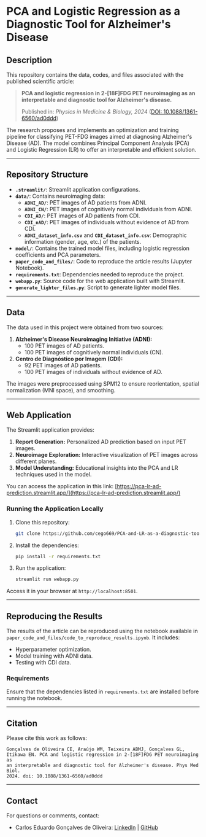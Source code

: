 # PCA and Logistic Regression as a Diagnostic Tool for Alzheimer's Disease

## Description
This repository contains the data, codes, and files associated with the published scientific article:

> **PCA and logistic regression in 2-[18F]FDG PET neuroimaging as an interpretable and diagnostic tool for Alzheimer's disease.**
>
> Published in: *Physics in Medicine & Biology, 2024* ([DOI: 10.1088/1361-6560/ad0ddd](https://doi.org/10.1088/1361-6560/ad0ddd))

The research proposes and implements an optimization and training pipeline for classifying PET-FDG images aimed at diagnosing Alzheimer's Disease (AD). The model combines Principal Component Analysis (PCA) and Logistic Regression (LR) to offer an interpretable and efficient solution.

---

## Repository Structure

- **`.streamlit/`**: Streamlit application configurations.
- **`data/`**: Contains neuroimaging data:
  - **`ADNI_AD/`**: PET images of AD patients from ADNI.
  - **`ADNI_CN/`**: PET images of cognitively normal individuals from ADNI.
  - **`CDI_AD/`**: PET images of AD patients from CDI.
  - **`CDI_nAD/`**: PET images of individuals without evidence of AD from CDI.
  - **`ADNI_dataset_info.csv`** and **`CDI_dataset_info.csv`**: Demographic information (gender, age, etc.) of the patients.
- **`model/`**: Contains the trained model files, including logistic regression coefficients and PCA parameters.
- **`paper_code_and_files/`**: Code to reproduce the article results (Jupyter Notebook).
- **`requirements.txt`**: Dependencies needed to reproduce the project.
- **`webapp.py`**: Source code for the web application built with Streamlit.
- **`generate_lighter_files.py`**: Script to generate lighter model files.

---

## Data

The data used in this project were obtained from two sources:

1. **Alzheimer's Disease Neuroimaging Initiative (ADNI):**
   - 100 PET images of AD patients.
   - 100 PET images of cognitively normal individuals (CN).
2. **Centro de Diagnóstico por Imagem (CDI):**
   - 92 PET images of AD patients.
   - 100 PET images of individuals without evidence of AD.

The images were preprocessed using SPM12 to ensure reorientation, spatial normalization (MNI space), and smoothing.

---

## Web Application

The Streamlit application provides:

1. **Report Generation:** Personalized AD prediction based on input PET images.
2. **Neuroimage Exploration:** Interactive visualization of PET images across different planes.
3. **Model Understanding:** Educational insights into the PCA and LR techniques used in the model.

You can access the application in this link: [https://pca-lr-ad-prediction.streamlit.app/](https://pca-lr-ad-prediction.streamlit.app/)

### Running the Application Locally

1. Clone this repository:
   ```bash
   git clone https://github.com/cego669/PCA-and-LR-as-a-diagnostic-tool-for-AD.git
   ```
2. Install the dependencies:
   ```bash
   pip install -r requirements.txt
   ```
3. Run the application:
   ```bash
   streamlit run webapp.py
   ```

Access it in your browser at `http://localhost:8501`.

---

## Reproducing the Results

The results of the article can be reproduced using the notebook available in `paper_code_and_files/code_to_reproduce_results.ipynb`. It includes:

- Hyperparameter optimization.
- Model training with ADNI data.
- Testing with CDI data.

### Requirements

Ensure that the dependencies listed in `requirements.txt` are installed before running the notebook.

---

## Citation

Please cite this work as follows:

```
Gonçalves de Oliveira CE, Araújo WM, Teixeira ABMJ, Gonçalves GL,
Itikawa EN. PCA and logistic regression in 2-[18F]FDG PET neuroimaging as
an interpretable and diagnostic tool for Alzheimer's disease. Phys Med Biol.
2024. doi: 10.1088/1361-6560/ad0ddd
```

---

## Contact

For questions or comments, contact:
- Carlos Eduardo Gonçalves de Oliveira: [LinkedIn](https://www.linkedin.com/in/cego669/) | [GitHub](https://github.com/cego669)